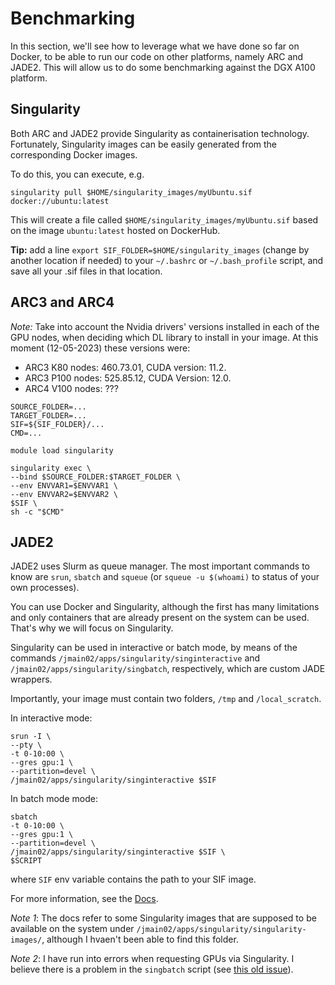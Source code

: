 # Benchmarking
In this section, we'll see how to leverage what we have done so far on Docker, to be able to run our code on other platforms, namely ARC and JADE2. This will allow us to do some benchmarking against the DGX A100 platform.

## Singularity
Both ARC and JADE2 provide Singularity as containerisation technology.
Fortunately, Singularity images can be easily generated from the corresponding Docker images.

To do this, you can execute, e.g.

```singularity pull $HOME/singularity_images/myUbuntu.sif docker://ubuntu:latest```

This will create a file called `$HOME/singularity_images/myUbuntu.sif` based on the image `ubuntu:latest` hosted on DockerHub.

**Tip:** add a line `export SIF_FOLDER=$HOME/singularity_images` (change by another location if needed) to your `~/.bashrc` or `~/.bash_profile` script, and save all your .sif files in that location.

## ARC3 and ARC4
*Note:* Take into account the Nvidia drivers' versions installed in each of the GPU nodes, when deciding which DL library to install in your image. At this moment (12-05-2023) these versions were:
- ARC3 K80 nodes: 460.73.01, CUDA version: 11.2.
- ARC3 P100 nodes: 525.85.12, CUDA Version: 12.0.
- ARC4 V100 nodes: ???

```
SOURCE_FOLDER=...
TARGET_FOLDER=...
SIF=${SIF_FOLDER}/...
CMD=...

module load singularity

singularity exec \
--bind $SOURCE_FOLDER:$TARGET_FOLDER \
--env ENVVAR1=$ENVVAR1 \
--env ENVVAR2=$ENVVAR2 \
$SIF \
sh -c "$CMD"
```

## JADE2
JADE2 uses Slurm as queue manager. The most important commands to know are `srun`, `sbatch` and `squeue` (or `squeue -u $(whoami)` to status of your own processes).

You can use Docker and Singularity, although the first has many limitations and only containers that are already present on the system can be used. That's why we will focus on Singularity.

Singularity can be used in interactive or batch mode, by means of the commands `/jmain02/apps/singularity/singinteractive` and `/jmain02/apps/singularity/singbatch`, respectively, which are custom JADE wrappers.

Importantly, your image must contain two folders, `/tmp` and `/local_scratch`.

In interactive mode:
```
srun -I \
--pty \
-t 0-10:00 \
--gres gpu:1 \
--partition=devel \
/jmain02/apps/singularity/singinteractive $SIF
```

In batch mode mode:
```
sbatch
-t 0-10:00 \
--gres gpu:1 \
--partition=devel \
/jmain02/apps/singularity/singinteractive $SIF \ 
$SCRIPT
```

where `SIF` env variable contains the path to your SIF image.

For more information, see the [Docs](https://docs.jade.ac.uk/en/latest/jade/containers.html#singularity-containers). 

*Note 1*: The docs refer to some Singularity images that are supposed to be available on the system under `/jmain02/apps/singularity/singularity-images/`, although I hvaen't been able to find this folder.  

*Note 2*: I have run into errors when requesting GPUs via Singularity. I believe there is a problem in the `singbatch` script (see [this old issue](https://github.com/jade-hpc-gpu/jade-hpc-gpu.github.io/issues/82)).
